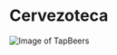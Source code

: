 # Cervezoteca

![Image of TapBeers](https://github.com/anjovazquez/Cervezoteca/tree/master/art/images/tap_beers.png)
